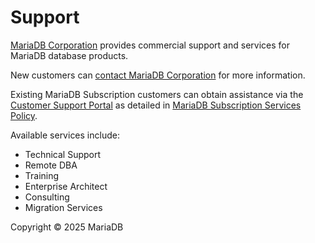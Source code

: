 # Support

[MariaDB Corporation](https://mariadb.com/) provides commercial support and services for MariaDB database products.

New customers can [contact MariaDB Corporation](https://mariadb.com/contact/) for more information.

Existing MariaDB Subscription customers can obtain assistance via the [Customer Support Portal](https://customers.mariadb.com/) as detailed in [MariaDB Subscription Services Policy](https://mariadb.com/subscription-services-policies/).

Available services include:

* Technical Support
* Remote DBA
* Training
* Enterprise Architect
* Consulting
* Migration Services

Copyright © 2025 MariaDB

